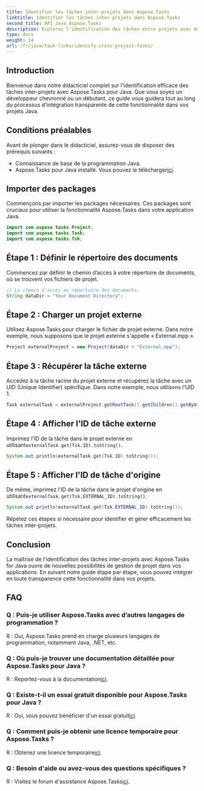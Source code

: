 ```yaml
---
title: Identifier les tâches inter-projets dans Aspose.Tasks
linktitle: Identifier les tâches inter-projets dans Aspose.Tasks
second_title: API Java Aspose.Tasks
description: Explorez l'identification des tâches entre projets avec Aspose.Tasks pour Java. Intégration transparente et gestion efficace. Télécharger maintenant!
type: docs
weight: 14
url: /fr/java/task-links/identify-cross-project-tasks/
---
```

## Introduction
Bienvenue dans notre didacticiel complet sur l'identification efficace des tâches inter-projets avec Aspose.Tasks pour Java. Que vous soyez un développeur chevronné ou un débutant, ce guide vous guidera tout au long du processus d'intégration transparente de cette fonctionnalité dans vos projets Java.
## Conditions préalables
Avant de plonger dans le didacticiel, assurez-vous de disposer des prérequis suivants :
- Connaissance de base de la programmation Java.
-  Aspose.Tasks pour Java installé. Vous pouvez le télécharger[ici](https://releases.aspose.com/tasks/java/).
## Importer des packages
Commençons par importer les packages nécessaires. Ces packages sont cruciaux pour utiliser la fonctionnalité Aspose.Tasks dans votre application Java.
```java
import com.aspose.tasks.Project;
import com.aspose.tasks.Task;
import com.aspose.tasks.Tsk;
```
## Étape 1 : Définir le répertoire des documents
Commencez par définir le chemin d’accès à votre répertoire de documents, où se trouvent vos fichiers de projet.
```java
// Le chemin d'accès au répertoire des documents.
String dataDir = "Your Document Directory";
```
## Étape 2 : Charger un projet externe
Utilisez Aspose.Tasks pour charger le fichier de projet externe. Dans notre exemple, nous supposons que le projet externe s'appelle « External.mpp ».
```java
Project externalProject = new Project(dataDir + "External.mpp");
```
## Étape 3 : Récupérer la tâche externe
Accédez à la tâche racine du projet externe et récupérez la tâche avec un UID (Unique Identifier) spécifique. Dans notre exemple, nous utilisons l'UID 1.
```java
Task externalTask = externalProject.getRootTask().getChildren().getByUid(1);
```
## Étape 4 : Afficher l'ID de tâche externe
 Imprimez l'ID de la tâche dans le projet externe en utilisant`externalTask.get(Tsk.ID).toString()`.
```java
System.out.println(externalTask.get(Tsk.ID).toString());
```
## Étape 5 : Afficher l'ID de tâche d'origine
 De même, imprimez l'ID de la tâche dans le projet d'origine en utilisant`externalTask.get(Tsk.EXTERNAL_ID).toString()`.
```java
System.out.println(externalTask.get(Tsk.EXTERNAL_ID).toString());
```
Répétez ces étapes si nécessaire pour identifier et gérer efficacement les tâches inter-projets.
## Conclusion
La maîtrise de l'identification des tâches inter-projets avec Aspose.Tasks for Java ouvre de nouvelles possibilités de gestion de projet dans vos applications. En suivant notre guide étape par étape, vous pouvez intégrer en toute transparence cette fonctionnalité dans vos projets.
## FAQ
### Q : Puis-je utiliser Aspose.Tasks avec d’autres langages de programmation ?
R : Oui, Aspose.Tasks prend en charge plusieurs langages de programmation, notamment Java, .NET, etc.
### Q : Où puis-je trouver une documentation détaillée pour Aspose.Tasks pour Java ?
 R : Reportez-vous à la documentation[ici](https://reference.aspose.com/tasks/java/).
### Q : Existe-t-il un essai gratuit disponible pour Aspose.Tasks pour Java ?
 R : Oui, vous pouvez bénéficier d'un essai gratuit[ici](https://releases.aspose.com/).
### Q : Comment puis-je obtenir une licence temporaire pour Aspose.Tasks ?
 R : Obtenez une licence temporaire[ici](https://purchase.aspose.com/temporary-license/).
### Q : Besoin d'aide ou avez-vous des questions spécifiques ?
R : Visitez le forum d'assistance Aspose.Tasks[ici](https://forum.aspose.com/c/tasks/15).